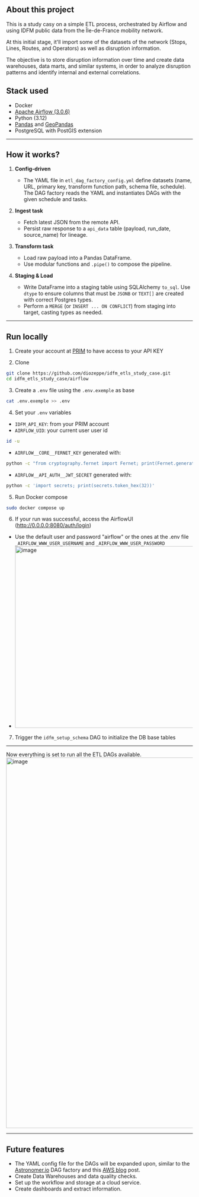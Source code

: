 ## About this project

This is a study casy on a simple ETL process, orchestrated by Airflow and using IDFM public data from the Île-de-France mobility network.

At this initial stage, it'll import some of the datasets of the network (Stops, Lines, Routes, and Operators) as well as disruption information.

The objective is to store disruption information over time and create data warehouses, data marts, and similar systems, in order to analyze disruption patterns and identify internal and external correlations.

## Stack used
- Docker
- [Apache Airflow (3.0.6)](https://hub.docker.com/r/apache/airflow)
- Python (3.12)
- [Pandas](https://pandas.pydata.org) and [GeoPandas](https://geopandas.org/en/stable/)
- PostgreSQL with PostGIS extension

---

## How it works?

1. **Config-driven**  
   - The YAML file in `etl_dag_factory_config.yml` define datasets (name, URL, primary key, transform function path, schema file, schedule). The DAG factory reads the YAML and instantiates DAGs with the given schedule and tasks.

2. **Ingest task**  
   - Fetch latest JSON from the remote API.
   - Persist raw response to a `api_data` table (payload, run_date, source_name) for lineage.

3. **Transform task**  
   - Load raw payload into a Pandas DataFrame.
   - Use modular functions and `.pipe()` to compose the pipeline.

4. **Staging & Load**  
   - Write DataFrame into a staging table using SQLAlchemy `to_sql`. Use `dtype` to ensure columns that must be `JSONB` or `TEXT[]` are created with correct Postgres types.
   - Perform a `MERGE` (or `INSERT ... ON CONFLICT`) from staging into target, casting types as needed.

---

## Run locally 

1. Create your account at [PRIM](https://prim.iledefrance-mobilites.fr) to have access to your API KEY

2. Clone
   
```bash
git clone https://github.com/diozeppe/idfm_etls_study_case.git
cd idfm_etls_study_case/airflow
```

3. Create a `.env` file using the `.env.exemple` as base

```bash
cat .env.exemple >> .env
```

4. Set your `.env` variables

- `IDFM_API_KEY`: from your PRIM account 
- `AIRFLOW_UID`: your current user user id
```bash
id -u
```
- `AIRFLOW__CORE__FERNET_KEY` generated with:
```bash
python -c "from cryptography.fernet import Fernet; print(Fernet.generate_key().decode())
```
- `AIRFLOW__API_AUTH__JWT_SECRET` generated with:
```bash
python -c 'import secrets; print(secrets.token_hex(32))'
```

5. Run Docker compose

```bash
sudo docker compose up
```

6. If your run was successful, access the AirflowUI (http://0.0.0.0:8080/auth/login)
  - Use the default user and password "airflow" or the ones at the .env file `_AIRFLOW_WWW_USER_USERNAME` and `_AIRFLOW_WWW_USER_PASSWORD`
  - <img width="700" height="490" alt="image" src="https://github.com/user-attachments/assets/93bea16d-53d7-4833-b7f9-146ba95e2430" />

7. Trigger the `idfm_setup_schema` DAG to initialize the DB base tables

---

Now everything is set to run all the ETL DAGs available.
<img width="1163" height="999" alt="image" src="https://github.com/user-attachments/assets/2cba5991-6f7e-49d1-96fb-b225a8741d9b" />

---

## Future features

- The YAML config file for the DAGs will be expanded upon, similar to the [Astronomer.io](https://github.com/astronomer/dag-factory) DAG factory and this [AWS blog](https://aws.amazon.com/blogs/big-data/dynamic-dag-generation-with-yaml-and-dag-factory-in-amazon-mwaa/) post.
- Create Data Warehouses and data quality checks.
- Set up the workflow and storage at a cloud service.
- Create dashboards and extract information.
